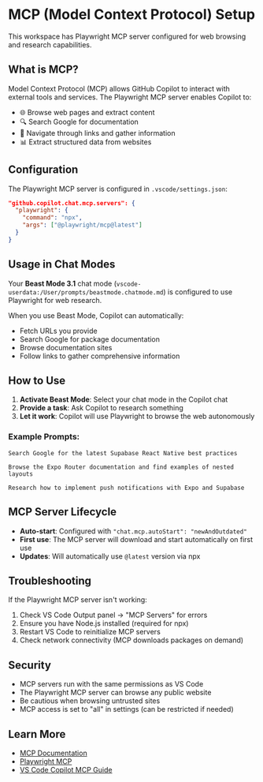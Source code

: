 # MCP (Model Context Protocol) Setup

This workspace has Playwright MCP server configured for web browsing and research capabilities.

## What is MCP?

Model Context Protocol (MCP) allows GitHub Copilot to interact with external tools and services. The Playwright MCP server enables Copilot to:

- 🌐 Browse web pages and extract content
- 🔍 Search Google for documentation
- 📄 Navigate through links and gather information
- 📊 Extract structured data from websites

## Configuration

The Playwright MCP server is configured in `.vscode/settings.json`:

```json
"github.copilot.chat.mcp.servers": {
  "playwright": {
    "command": "npx",
    "args": ["@playwright/mcp@latest"]
  }
}
```

## Usage in Chat Modes

Your **Beast Mode 3.1** chat mode (`vscode-userdata:/User/prompts/beastmode.chatmode.md`) is configured to use Playwright for web research.

When you use Beast Mode, Copilot can automatically:
- Fetch URLs you provide
- Search Google for package documentation
- Browse documentation sites
- Follow links to gather comprehensive information

## How to Use

1. **Activate Beast Mode**: Select your chat mode in the Copilot chat
2. **Provide a task**: Ask Copilot to research something
3. **Let it work**: Copilot will use Playwright to browse the web autonomously

### Example Prompts:

```
Search Google for the latest Supabase React Native best practices
```

```
Browse the Expo Router documentation and find examples of nested layouts
```

```
Research how to implement push notifications with Expo and Supabase
```

## MCP Server Lifecycle

- **Auto-start**: Configured with `"chat.mcp.autoStart": "newAndOutdated"`
- **First use**: The MCP server will download and start automatically on first use
- **Updates**: Will automatically use `@latest` version via npx

## Troubleshooting

If the Playwright MCP server isn't working:

1. Check VS Code Output panel → "MCP Servers" for errors
2. Ensure you have Node.js installed (required for npx)
3. Restart VS Code to reinitialize MCP servers
4. Check network connectivity (MCP downloads packages on demand)

## Security

- MCP servers run with the same permissions as VS Code
- The Playwright MCP server can browse any public website
- Be cautious when browsing untrusted sites
- MCP access is set to "all" in settings (can be restricted if needed)

## Learn More

- [MCP Documentation](https://modelcontextprotocol.io/)
- [Playwright MCP](https://github.com/microsoft/playwright-mcp)
- [VS Code Copilot MCP Guide](https://code.visualstudio.com/docs/copilot/copilot-mcp)
